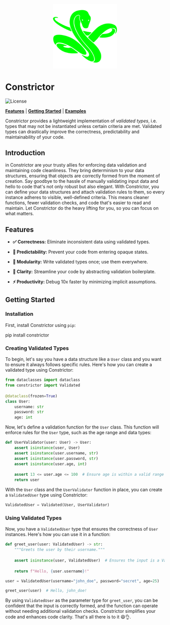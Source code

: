 <div align=center>
        <img src='https://github.com/oelin/constrictor/blob/main/images/constrictor.svg' width=40%>
</div>

# Constrictor

![License](https://img.shields.io/badge/license-MIT-blue.svg)

[**Features**](#features) | [**Getting Started**](#getting-started) | [**Examples**](https://github.com/oelin/constrictor/tree/main/examples)

Constrictor provides a lightweight implementation of *validated types*, i.e. types that may not be instantiated unless certain criteria are met. Validated types can drastically improve the correctness, predictability and maintainability of your code.


Introduction
------------

 in Constrictor are your trusty allies for enforcing data validation and maintaining code cleanliness. They bring determinism to your data structures, ensuring that objects are correctly formed from the moment of creation. Say goodbye to the hassle of manually validating input data and hello to code that's not only robust but also elegant. With Constrictor, you can define your data structures and attach validation rules to them, so every instance adheres to visible, well-defined criteria. This means cleaner functions, fewer validation checks, and code that's easier to read and maintain. Let Constrictor do the heavy lifting for you, so you can focus on what matters.

Features
--------

* **✅ Correctness:** Eliminate inconsistent data using validated types.
  
* **🔄 Predictability:** Prevent your code from entering opaque states.

* **🧩 Modularity:** Write validated types once; use them everywhere.
  
* **🔮 Clarity:** Streamline your code by abstracting validation boilerplate.
  
* **⚡ Productivity:** Debug 10x faster by minimizing implicit assumptions.

Getting Started
---------------

### Installation

First, install Constrictor using `pip`:

pip install constrictor


### Creating Validated Types

To begin, let's say you have a data structure like a `User` class and you want to ensure it always follows specific rules. Here's how you can create a validated type using Constrictor:

```python
from dataclasses import dataclass
from constrictor import Validated

@dataclass(frozen=True)
class User:
    username: str
    password: str
    age: int
```

Now, let's define a validation function for the `User` class. This function will enforce rules for the `User` type, such as the age range and data types:

```python
def UserValidator(user: User) -> User:
    assert isinstance(user, User)
    assert isinstance(user.username, str)
    assert isinstance(user.password, str)
    assert isinstance(user.age, int)

    assert 13 <= user.age <= 100  # Ensure age is within a valid range
    return user
```

With the `User` class and the `UserValidator` function in place, you can create a `ValidatedUser` type using Constrictor:

```python
ValidatedUser = Validated(User, UserValidator)
```

### Using Validated Types

Now, you have a `ValidatedUser` type that ensures the correctness of `User` instances. Here's how you can use it in a function:

```python
def greet_user(user: ValidatedUser) -> str:
    """Greets the user by their username."""

    assert isinstance(user, ValidatedUser)  # Ensures the input is a ValidatedUser

    return f"Hello, {user.username}!"
```

```python
user = ValidatedUser(username="john_doe", password="secret", age=25)
```

```python
greet_user(user)  # Hello, john_doe!
```

By using `ValidatedUser` as the parameter type for `greet_user`, you can be confident that the input is correctly formed, and the function can operate without needing additional validation checks. Constrictor simplifies your code and enhances code clarity. That's all there is to it 😄👌.
